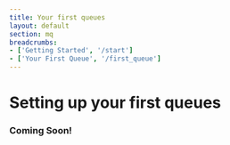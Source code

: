 ```yaml
---
title: Your first queues
layout: default
section: mq
breadcrumbs:
- ['Getting Started', '/start']
- ['Your First Queue', '/first_queue']
---
```


# Setting up your first queues

### Coming Soon!

